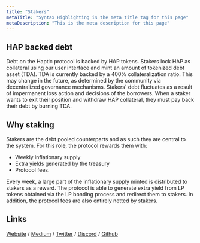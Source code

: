 ```yaml
---
title: "Stakers"
metaTitle: "Syntax Highlighting is the meta title tag for this page"
metaDescription: "This is the meta description for this page"
---
```


## HAP backed debt

Debt on the Haptic protocol is backed by HAP tokens. Stakers lock HAP as collateral using our user interface and mint an amount of tokenized debt asset (TDA). TDA is currently backed by a 400% collateralization ratio. This may change in the future, as determined by the community via decentralized governance mechanisms. Stakers' debt fluctuates as a result of impermanent loss action and decisions of the borrowers. When a staker wants to exit their position and withdraw HAP collateral, they must pay back their debt by burning TDA.

## Why staking

Stakers are the debt pooled counterparts and as such they are central to the system. For this role, the protocol rewards them with: 

- Weekly inflationary supply 
- Extra yields generated by the treasury
- Protocol fees.

Every week, a large part of the inflationary supply minted is distributed to stakers as a reward. The protocol is able to generate extra yield from LP tokens obtained via the LP bonding process and redirect them to stakers. In addition, the protocol fees are also entirely netted by stakers.



## Links

[Website](https://haptic.finance) / [Medium](https://hapticfinance.medium.com/) / [Twitter](https://twitter.com/hapticfinance/) / [Discord](https://twitter.com/hapticfinance/) / [Github](https://github.com/hapticfinance/)
